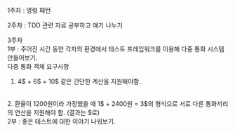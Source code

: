 1주차 : 명령 패턴

2주차 : TDD 관련 자료 공부하고 얘기 나누기

3주차
<br/>
1부 : 주어진 시간 동안 각자의 환경에서 테스트 프레임워크를 이용해 다중 통화 시스템 만들어보기.
<br/>
다중 통화 객체 요구사항
<br/>
1. 4$ + 6$ = 10$ 같은 간단한 계산을 지원해야함.
<br/>
2. 환율이 1200원이라 가정했을 때 1$ + 2400원 = 3$의 형식으로 서로 다른 통화끼리의 연산을 지원해야 함. (결과는 $로)
<br/>
2부 : 좋은 테스트에 대한 이야기 나워보기.
